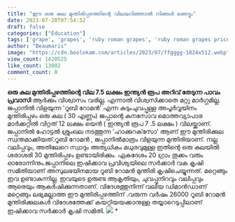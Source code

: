 ```yaml
---
title: "ഈ ഒരു കുല മുന്തിരിപ്പഴത്തിന്റെ വിലയറിഞ്ഞാൽ നിങ്ങൾ ഞെട്ടും"
date: 2023-07-20T07:54:52
draft: false
categories: ["Education"]
tags: ['grape', 'grapes', 'ruby roman grapes', 'ruby roman grapes price']
author: "Beaumaris"
image: "https://cdn.boolokam.com/articles/2023/07/ffgggg-1024x512.webp"
view_count: 1420525
like_count: 13002
comment_count: 0
---
```


**ഒരു കുല മുന്തിരിപ്പഴത്തിന്റെ വില 7.5 ലക്ഷം ഇന്ത്യൻ രൂപ** **അറിവ് തേടുന്ന പാവം പ്രവാസി** ആർക്കും വിശ്വാസം വരില്ല. എന്നാൽ വിശ്വസിക്കാതെ മറ്റു മാർഗ്ഗമില്ല. ജപ്പാനിൽ വിളയുന്ന 'റൂബി റോമൻ' എന്ന കടുംചുവപ്പുള്ള അപൂർവ്വയിനം മുന്തിരിപ്പഴം ഒരു കുല ( 30 എണ്ണം) ജപ്പാന്റെ കനസോവ മൊത്തവ്യാപാര മാർക്കറ്റിൽ വിറ്റത് 12 ലക്ഷം യെൻ ( ഇന്ത്യൻ രൂപ 7 .5 ലക്ഷം ) വിലയ്ക്കാണ്. ജപ്പാനിൽ ഹോട്ടൽ ശ്രുംഖല നടത്തുന്ന 'ഹാക്കുറക്‌സോ' ആണ് ഈ മുന്തിരിക്കുല സ്വന്തമാക്കിയത്.റൂബി റോമൻ , ജപ്പാനിൽമാത്രം വിളയുന്ന മുന്തിരിയാണ്. നല്ല വലിപ്പവും, അതിലേറെ സ്വാദും അത്യധികം മധുരവുമുള്ള ഇതിന്റെ ഒരു കുലയിൽ ശരാശരി 30 മുന്തിരിപ്പഴം ഉണ്ടായിരിക്കും. [](https://cdn.boolokam.com/articles/2023/07/ffgggg.webp)ഏകദേശം 20 ഗ്രാം തൂക്കം വരും ഓരോന്നിനും.ജപ്പാനിലെ ഇഷിക്കാവ പ്രവിശ്യയിലെ സർക്കാർ വക കൃഷി സമിതിയാണ് അസുലഭയിനമായ റൂബി റോമൻ മുന്തിരി കൃഷിചെയ്യുന്നത്. മറ്റെങ്ങും ഇവ ഉണ്ടാകുന്നില്ല. ഇവയുടെ ഉരുണ്ട ആകൃതിയും, ചുവപ്പുനിറവും വലിപ്പവും ആരെയും ആകർഷിക്കുന്നതാണ്. വിദേശത്തുനിന്ന് വലിയ ഡിമാൻഡാണ് മറ്റെങ്ങും ലഭ്യമല്ലാത്ത ഈ മുന്തിരിപ്പഴത്തിന് .വരുന്ന വർഷം 26000 റൂബി റോമൻ മുന്തിരിക്കുലകൾ വിദേശത്തേക്ക് കയറ്റിയയക്കാനുള്ള തയ്യാറെടുപ്പിലാണ് ഇഷിക്കാവ സർക്കാർ കൃഷി സമിതി. [![](https://cdn.boolokam.com/articles/2023/07/geerrrr.jpg)](https://cdn.boolokam.com/articles/2023/07/geerrrr.jpg) *
